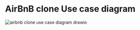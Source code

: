 # AirBnB clone Use case diagram
![airbnb clone use case diagram drawio](https://github.com/user-attachments/assets/b88cbfa8-b533-414f-a728-a77cefbb7342)
